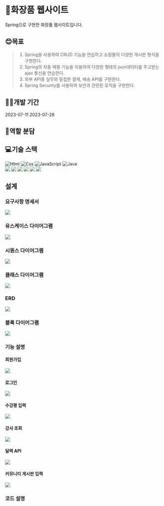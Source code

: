 <H1>💄화장품 웹사이트</H1>
Spring으로 구현한 화장품 웹사이트입니다.
<H2>😊목표</H2>

> 1. Spring을 사용하여 CRUD 기능을 연습하고 쇼핑몰의 다양한 게시판 형식을 구현한다.
> 2. Spring의 자동 매핑 기능을 이용하여 다양한 형태의 json데이터를 주고받는 ajax 통신을 연습한다.  
> 3. 외부 API중 실무와 밀접한 결제, 배송 API를 구현한다. 
> 4. Spring Security를 사용하여 보안과 관련된 로직을 구현한다.

<H2>👩‍💻개발 기간</H2>
2023-07-11 2023-07-28

<H2>👩역할 분담</H2>


<H2>💻기술 스택</H2>
<div align="left">
<img alt="Html" src ="https://img.shields.io/badge/HTML5-E34F26.svg?&style=for-the-badge&logo=HTML5&logoColor=white"/> <img alt="Css" src ="https://img.shields.io/badge/CSS3-1572B6.svg?&style=for-the-badge&logo=CSS3&logoColor=white"/> <img alt="JavaScript" src ="https://img.shields.io/badge/JavaScriipt-F7DF1E.svg?&style=for-the-badge&logo=JavaScript&logoColor=black"/> <img alt="Java" src="https://img.shields.io/badge/java-007396?style=for-the-badge&logo=java&logoColor=white"><br><img src="https://img.shields.io/badge/mariaDB-003545?style=for-the-badge&logo=mariaDB&logoColor=white"> <img src="https://img.shields.io/badge/jquery-0769AD?style=for-the-badge&logo=jquery&logoColor=white"> <img src="https://img.shields.io/badge/apache tomcat-F8DC75?style=for-the-badge&logo=apachetomcat&logoColor=white"> <img src="https://img.shields.io/badge/bootstrap-7952B3?style=for-the-badge&logo=BootStrap&logoColor=white"> <img src="https://img.shields.io/badge/git-181717?style=for-the-badge&logo=git&logoColor=white"> <img src="https://img.shields.io/badge/git kraken-179287?style=for-the-badge&logo=gitKraken&logoColor=white">
</div>

<H2>설계</H2>
<H3>요구사항 명세서</H3>
<img src="https://github.com/ThereIsGrace/Servlet_JSP_WebSite/assets/109272327/fa54e2e4-7651-4244-bbef-f5cb9d645453">
<H3>유스케이스 다이어그램</H3>
<img src="https://github.com/ThereIsGrace/Servlet_JSP_WebSite/assets/109272327/9e5f77b8-4b2b-41d9-bda7-2f5dab4fd7ae">
<H3>시퀀스 다이어그램</H3>
<img src="https://github.com/ThereIsGrace/Servlet_JSP_WebSite/assets/109272327/7fb31e93-d3c1-41ad-a70c-e4cef83b4707">
<H3>클래스 다이어그램</H3>
<img src="https://github.com/ThereIsGrace/Servlet_JSP_WebSite/assets/109272327/f092dd50-c157-42be-b071-f00d80e0cc32">
<H3>ERD</H3>
<img src="https://github.com/ThereIsGrace/Servlet_JSP_WebSite/assets/109272327/334951d5-acb2-4669-8221-e546d6816ac5">
<H3>블록 다이어그램</H3>
<img src="https://github.com/ThereIsGrace/Servlet_JSP_WebSite/assets/109272327/b8125f37-c25e-460d-b19c-a6644fbf5e89">

<H3>기능 설명</H3>
<H4>회원가입</H4>
<img src="https://github.com/ThereIsGrace/Servlet_JSP_WebSite/assets/109272327/634d39e5-b43c-4139-900a-f8f978efb65d">
<H4>로그인</H4>
<img src="https://github.com/ThereIsGrace/Servlet_JSP_WebSite/assets/109272327/16fb9464-aa9b-4303-82f9-22bcac8deef4">
<H4>수강평 입력</H4>
<img src="https://github.com/ThereIsGrace/Servlet_JSP_WebSite/assets/109272327/384f7360-0ae9-42ac-a0d0-c136d21ccc2b">
<H4>강사 조회</H4>
<img src="https://github.com/ThereIsGrace/Servlet_JSP_WebSite/assets/109272327/4299da99-c6f7-4004-b91f-1fcfaaa018c5">
<H4>달력 API</H4>
<img src="https://github.com/ThereIsGrace/Servlet_JSP_WebSite/assets/109272327/e7dae9b1-331d-4ab5-9758-38bfece1618c">
<H4>커뮤니티 게시판 입력</H4>
<img src="https://github.com/ThereIsGrace/Servlet_JSP_WebSite/assets/109272327/779c08ea-2f3f-4e47-a8c7-4319c8d70ac4">

<H3>코드 설명</H3>
